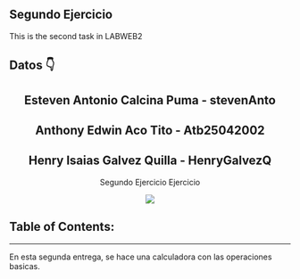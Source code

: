 ## Segundo Ejercicio
This is the second task in LABWEB2
## Datos  👇



<h2 align = "center"> Esteven Antonio Calcina Puma - stevenAnto</h2>
<h2 align = "center"> Anthony Edwin Aco Tito - Atb25042002</h2>
<h2 align = "center"> Henry Isaias Galvez Quilla - HenryGalvezQ</h2>
<p align = "center"> Segundo Ejercicio Ejercicio</p>
<p align = "center"> <img src = "https://cdn-icons.flaticon.com/png/512/842/premium/842590.png?token=exp=1651121584~hmac=2dff40a4120ce351a72eab261019c06d" /> </p>

## Table of Contents:
---
En esta segunda entrega, se hace una calculadora con las operaciones basicas.

